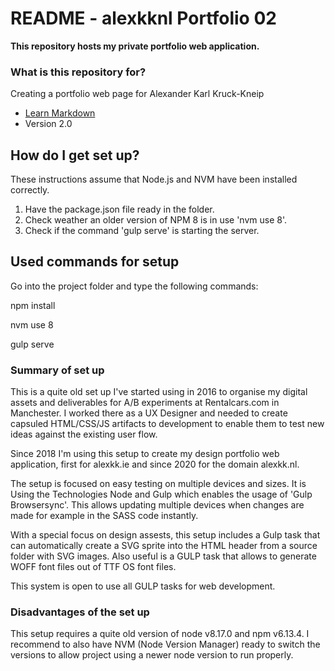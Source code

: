 # README - alexkknl Portfolio 02 #

**This repository hosts my private portfolio web application.**

### What is this repository for? ###

Creating a portfolio web page for Alexander Karl Kruck-Kneip

* [Learn Markdown](https://bitbucket.org/tutorials/markdowndemo)
* Version 2.0

## How do I get set up? ##
These instructions assume that Node.js and NVM have been installed correctly.
1. Have the package.json file ready in the folder.
2. Check weather an older version of NPM 8 is in use 'nvm use 8'.
3. Check if the command 'gulp serve' is starting the server.

## Used commands for setup
Go into the project folder and type the following commands:

  npm install

  nvm use 8

  gulp serve

### Summary of set up ###
This is a quite old set up I've started using in 2016 to organise my digital assets and deliverables for A/B experiments at Rentalcars.com in Manchester. I worked there as a UX Designer and needed to create capsuled HTML/CSS/JS artifacts to development to enable them to test new ideas against the existing user flow.

Since 2018 I'm using this setup to create my design portfolio web application, first for alexkk.ie and since 2020 for the domain alexkk.nl.

The setup is focused on easy testing on multiple devices and sizes. It is Using the Technologies Node and Gulp which enables the usage of 'Gulp Browsersync'. This allows updating multiple devices when changes are made for example in the SASS code instantly.

With a special focus on design assests, this setup includes a Gulp task that can automatically create a SVG sprite into the HTML header from a source folder with SVG images. Also useful is a GULP task that allows to generate WOFF font files out of TTF OS font files.

This system is open to use all GULP tasks for web development.

### Disadvantages of the set up ###
This setup requires a quite old version of node v8.17.0 and npm v6.13.4. I recommend to also have NVM (Node Version Manager) ready to switch the versions to allow project using a newer node version to run properly.
